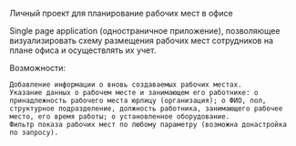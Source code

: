 Личный проект для планирование рабочих мест в офисе

Single page application (одностраничное приложение), позволяющее визуализировать схему размещения рабочих мест сотрудников на плане офиса и осуществлять их учет.

Возможности:

    Добавление информации о вновь создаваемых рабочих местах.
    Указание данных о рабочем месте и занимающем его работнике: o принадлежность рабочего места юрлицу (организация); o ФИО, пол, структурное подразделение, должность работника, занимающего рабочее место, его время работы; o установленное оборудование.
    Фильтр показа рабочих мест по любому параметру (возможна донастройка по запросу).



